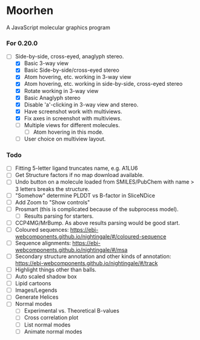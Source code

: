 # Moorhen
A JavaScript molecular graphics program

### For 0.20.0
- [ ] Side-by-side, cross-eyed, anaglyph stereo.
  - [x] Basic 3-way view
  - [x] Basic Side-by-side/cross-eyed stereo
  - [x] Atom hovering, etc. working in 3-way view
  - [x] Atom hovering, etc. working in side-by-side, cross-eyed stereo
  - [x] Rotate working in 3-way view
  - [x] Basic Anaglyph stereo
  - [x] Disable 'a'-clicking in 3-way view and stereo.
  - [x] Have screenshot work with multiviews.
  - [x] Fix axes in screenshot with multiviews.
  - [ ] Multiple views for different molecules.
    - [ ] Atom hovering in this mode.
  - [ ] User choice on multiview layout.

### Todo
- [ ] Fitting 5-letter ligand truncates name, e.g. A1LU6
- [ ] Get Structure factors if no map download available.
- [ ] Undo button on a molecule loaded from SMILES/PubChem with name > 3 letters breaks the structure.
- [ ] "Somehow" determine PLDDT vs B-factor in SliceNDice
- [ ] Add Zoom to "Show controls"
- [ ] Prosmart (this is complicated because of the subprocess model).
  - [ ] Results parsing for starters.
- [ ] CCP4MG/MrBump. As above results parsing would be good start.
- [ ] Coloured sequences: https://ebi-webcomponents.github.io/nightingale/#/coloured-sequence
- [ ] Sequence alignments: https://ebi-webcomponents.github.io/nightingale/#/msa
- [ ] Secondary structure annotation and other kinds of annotation: https://ebi-webcomponents.github.io/nightingale/#/track
- [ ] Highlight things other than balls.
- [ ] Auto scaled shadow box
- [ ] Lipid cartoons
- [ ] Images/Legends
- [ ] Generate Helices
- [ ] Normal modes
    - [ ] Experimental vs. Theoretical B-values
    - [ ] Cross correlation plot
    - [ ] List normal modes
    - [ ] Animate normal modes
